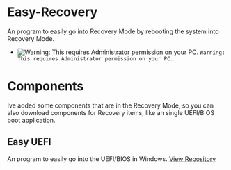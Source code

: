 # Easy-Recovery
An program to easily go into Recovery Mode by rebooting the system into Recovery Mode.

- ![Warning: This requires Administrator permission on your PC.](https://via.placeholder.com/15/f03c15/000000?text=+) `Warning: This requires Administrator permission on your PC.`
# Components
Ive added some components that are in the Recovery Mode, so you can also download components for Recovery items, like an single UEFI/BIOS boot application.
## Easy UEFI
An program to easily go into the UEFI/BIOS in Windows.
[View Repository](https://github.com/minionguyjpro/easy-uefi)


